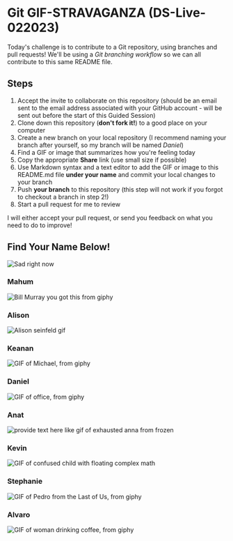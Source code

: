 # Git GIF-STRAVAGANZA (DS-Live-022023)

Today's challenge is to contribute to a Git repository, using branches and pull requests! We'll be using a *Git branching workflow* so we can all contribute to this same README file.

## Steps

1. Accept the invite to collaborate on this repository (should be an email sent to the email address associated with your GitHub account - will be sent out before the start of this Guided Session)
2. Clone down this repository (**don't fork it!**) to a good place on your computer
3. Create a new branch on your local repository (I recommend naming your branch after yourself, so my branch will be named _Daniel_)
4. Find a GIF or image that summarizes how you're feeling today
5. Copy the appropriate **Share** link (use small size if possible)
5. Use Markdown syntax and a text editor to add the GIF or image to this README.md file **under your name** and commit your local changes to your branch
7. Push **your branch** to this repository (this step will not work if you forgot to checkout a branch in step 2!)
8. Start a pull request for me to review

I will either accept your pull request, or send you feedback on what you need to do to improve!

## Find Your Name Below!
![Sad right now](https://media.giphy.com/media/ckGndVa23sCk9pae4l/giphy.gif)

### Mahum

![Bill Murray you got this from giphy](https://media.giphy.com/media/11F0d3IVhQbreE/giphy.gif)




### Alison

![Alison seinfeld gif](https://media.giphy.com/media/OK27wINdQS5YQ/giphy.gif)

### Keanan

![GIF of Michael, from giphy](https://media.giphy.com/media/v1.Y2lkPTc5MGI3NjExYjlkN2I1ODBjMDMzNDQzMzJhMTQ2MGIwODA2MTJmNzBkNDUyMzhjYiZjdD1n/FnXgJ5KG1DqhzD0dF6/giphy-downsized.gif)

### Daniel

![GIF of office, from giphy](https://media.giphy.com/media/8szve9QiAu0qePmtLE/giphy-downsized.gif)

### Anat

![provide text here like gif of exhausted anna from frozen](https://media.giphy.com/media/v1.Y2lkPTc5MGI3NjExYzFmMzAxNTcwOTU4ZjIyYjRiYWIzZmE5MjFjODcwOGE1NDhlNWFmOCZjdD1n/n9v0Vus5M9uLe/giphy-downsized.gif)

### Kevin

![GIF of confused child with floating complex math](https://media.giphy.com/media/v1.Y2lkPTc5MGI3NjExODE5MzRmM2VmNDUwNzU1YWZlYzFlNzMyMGUzOWQ0YTRmOWI5Y2JlNiZjdD1n/APqEbxBsVlkWSuFpth/giphy-downsized.gif)


### Stephanie

![GIF of Pedro from the Last of Us, from giphy](https://media.giphy.com/media/GrgfA6EkIN0mUQdZbX/giphy.gif)

### Alvaro

![GIF of woman drinking coffee, from giphy](https://media.giphy.com/media/hPTZgtzfRIB5Nfb5rL/giphy-downsized.gif)


